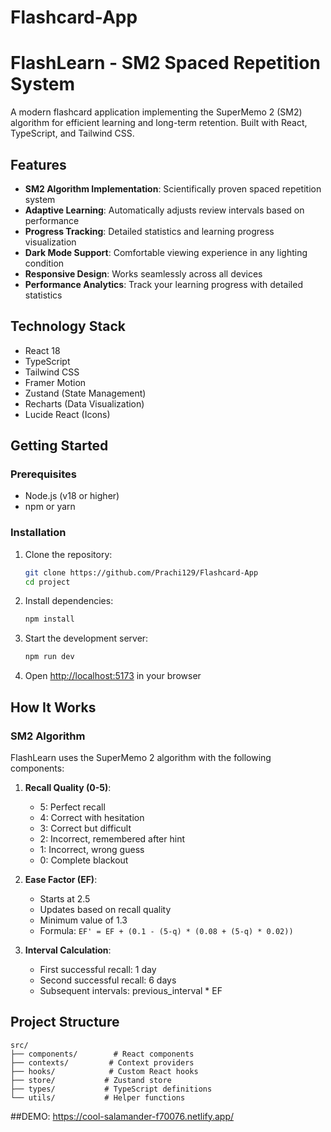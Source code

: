 # Flashcard-App
# FlashLearn - SM2 Spaced Repetition System

A modern flashcard application implementing the SuperMemo 2 (SM2) algorithm for efficient learning and long-term retention. Built with React, TypeScript, and Tailwind CSS.



## Features

- **SM2 Algorithm Implementation**: Scientifically proven spaced repetition system
- **Adaptive Learning**: Automatically adjusts review intervals based on performance
- **Progress Tracking**: Detailed statistics and learning progress visualization
- **Dark Mode Support**: Comfortable viewing experience in any lighting condition
- **Responsive Design**: Works seamlessly across all devices
- **Performance Analytics**: Track your learning progress with detailed statistics

## Technology Stack

- React 18
- TypeScript
- Tailwind CSS
- Framer Motion
- Zustand (State Management)
- Recharts (Data Visualization)
- Lucide React (Icons)

## Getting Started

### Prerequisites

- Node.js (v18 or higher)
- npm or yarn

### Installation

1. Clone the repository:
   ```bash
   git clone https://github.com/Prachi129/Flashcard-App
   cd project
   ```

2. Install dependencies:
   ```bash
   npm install
   ```

3. Start the development server:
   ```bash
   npm run dev
   ```

4. Open [http://localhost:5173](http://localhost:5173) in your browser

## How It Works

### SM2 Algorithm

FlashLearn uses the SuperMemo 2 algorithm with the following components:

1. **Recall Quality (0-5)**:
   - 5: Perfect recall
   - 4: Correct with hesitation
   - 3: Correct but difficult
   - 2: Incorrect, remembered after hint
   - 1: Incorrect, wrong guess
   - 0: Complete blackout

2. **Ease Factor (EF)**:
   - Starts at 2.5
   - Updates based on recall quality
   - Minimum value of 1.3
   - Formula: `EF' = EF + (0.1 - (5-q) * (0.08 + (5-q) * 0.02))`

3. **Interval Calculation**:
   - First successful recall: 1 day
   - Second successful recall: 6 days
   - Subsequent intervals: previous_interval * EF

## Project Structure

```
src/
├── components/        # React components
├── contexts/         # Context providers
├── hooks/            # Custom React hooks
├── store/           # Zustand store
├── types/           # TypeScript definitions
└── utils/           # Helper functions
```

##DEMO: https://cool-salamander-f70076.netlify.app/
